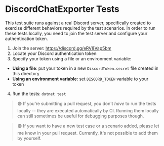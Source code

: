 ﻿# DiscordChatExporter Tests

This test suite runs against a real Discord server, specifically created to exercise different behaviors required by the test scenarios.
In order to run these tests locally, you need to join the test server and configure your authentication token.

1. Join the server: https://discord.gg/eRV8Vap5bm
2. Locate your Discord authentication token
3. Specify your token using a file or an environment variable:
  - **Using a file**: put your token in a new `DiscordToken.secret` file created in this directory
  - **Using an environment variable**: set `DISCORD_TOKEN` variable to your token
4. Run the tests: `dotnet test`

> 🟣 If you're submitting a pull request, you don't _have_ to run the tests locally -- they are executed automatically by CI.
Running them locally can still sometimes be useful for debugging purposes though.
 
> 🟣 If you want to have a new test case or a scenario added, please let me know in your pull request.
Currently, it's not possible to add them by yourself.
